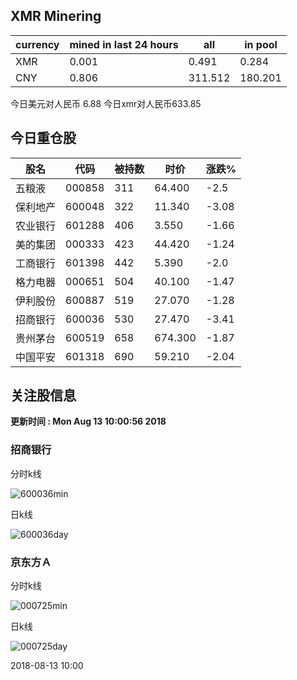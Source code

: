 ## XMR Minering

|currency|mined in last 24 hours|all|in pool|
|---|---|---|---|
|XMR|0.001|0.491|0.284|
|CNY|0.806|311.512|180.201|

今日美元对人民币 6.88	今日xmr对人民币633.85


## 今日重仓股 

|股名|代码|被持数|时价|涨跌%|
|---|---|---|---|---|
|五粮液|000858|311|64.400|-2.5|
|保利地产|600048|322|11.340|-3.08|
|农业银行|601288|406|3.550|-1.66|
|美的集团|000333|423|44.420|-1.24|
|工商银行|601398|442|5.390|-2.0|
|格力电器|000651|504|40.100|-1.47|
|伊利股份|600887|519|27.070|-1.28|
|招商银行|600036|530|27.470|-3.41|
|贵州茅台|600519|658|674.300|-1.87|
|中国平安|601318|690|59.210|-2.04|

## 关注股信息
**更新时间 : Mon Aug 13 10:00:56 2018**
### 招商银行 
分时k线

![600036min](http://image.sinajs.cn/newchart/min/n/sh600036.gif)

日k线

![600036day](http://image.sinajs.cn/newchart/daily/n/sh600036.gif)

### 京东方Ａ 
分时k线

![000725min](http://image.sinajs.cn/newchart/min/n/sz000725.gif)

日k线

![000725day](http://image.sinajs.cn/newchart/daily/n/sz000725.gif)

2018-08-13 10:00